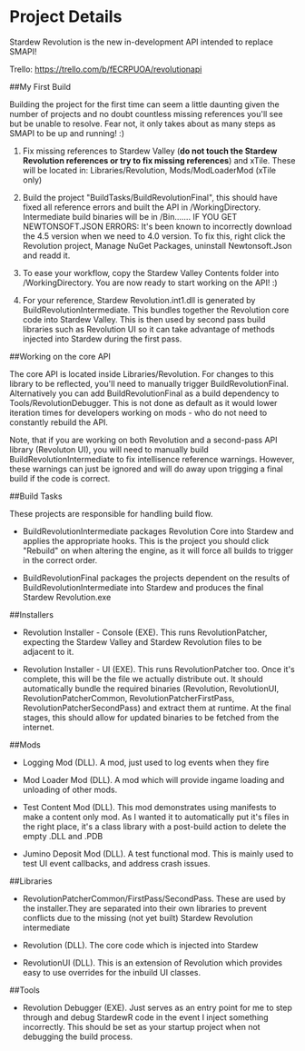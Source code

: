 # Project Details

Stardew Revolution is the new in-development API intended to replace SMAPI!

Trello: https://trello.com/b/fECRPUOA/revolutionapi

##My First Build

Building the project for the first time can seem a little daunting given the number of projects and no doubt countless missing references you'll see but be unable to resolve. Fear not, it only takes about as many steps as SMAPI to be up and running! :)

1) Fix missing references to Stardew Valley (**do not touch the Stardew Revolution references or try to fix missing references**) and xTile. These will be located in: Libraries/Revolution, Mods/ModLoaderMod (xTile only) 

2) Build the project "BuildTasks/BuildRevolutionFinal", this should have fixed all reference errors and built the API in <RepositoryPath>/WorkingDirectory. Intermediate build binaries will be in <RepositoryPath>/Bin....... IF YOU GET NEWTONSOFT.JSON ERRORS: It's been known to incorrectly download the 4.5 version when we need to 4.0 version. To fix this, right click the Revolution project, Manage NuGet Packages, uninstall Newtonsoft.Json and readd it.

3) To ease your workflow, copy the Stardew Valley Contents folder into <RepositoryPath>/WorkingDirectory. You are now ready to start working on the API! :)

4) For your reference, Stardew Revolution.int1.dll is generated by BuildRevolutionIntermediate. This bundles together the Revolution core code into Stardew Valley. This is then used by second pass build libraries such as Revolution UI so it can take advantage of methods injected into Stardew during the first pass.


##Working on the core API

The core API is located inside Libraries/Revolution. For changes to this library to be reflected, you'll need to manually trigger BuildRevolutionFinal. Alternatively you can add BuildRevolutionFinal as a build dependency to Tools/RevolutionDebugger. This is not done as default as it would lower iteration times for developers working on mods - who do not need to constantly rebuild the API.

Note, that if you are working on both Revolution and a second-pass API library (Revoluton UI), you will need to manually build BuildRevolutionIntermediate to fix intellisence reference warnings. However, these warnings can just be ignored and will do away upon trigging a final build if the code is correct.

##Build Tasks

These projects are responsible for handling build flow. 

- BuildRevolutionIntermediate packages Revolution Core into Stardew and applies the appropriate hooks. This is the project you should click "Rebuild" on when altering the engine, as it will force all builds to trigger in the correct order.

- BuildRevolutionFinal packages the projects dependent on the results of BuildRevolutionIntermediate into Stardew and produces the final Stardew Revolution.exe

##Installers

- Revolution Installer - Console (EXE). This runs RevolutionPatcher, expecting the Stardew Valley and Stardew Revolution files to be adjacent to it. 

- Revolution Installer - UI (EXE). This runs RevolutionPatcher too. Once it's complete, this will be the file we actually distribute out. It should automatically bundle the required binaries (Revolution, RevolutionUI, RevolutionPatcherCommon, RevolutionPatcherFirstPass, RevolutionPatcherSecondPass) and extract them at runtime. At the final stages, this should allow for updated binaries to be fetched from the internet.

##Mods

- Logging Mod (DLL). A mod, just used to log events when they fire

- Mod Loader Mod (DLL). A mod which will provide ingame loading and unloading of other mods.

- Test Content Mod (DLL). This mod demonstrates using manifests to make a content only mod. As I wanted it to automatically put it's files in the right place, it's a class library with a post-build action to delete the empty .DLL and .PDB 

- Jumino Deposit Mod (DLL). A test functional mod. This is mainly used to test UI event callbacks, and address crash issues.

##Libraries

- RevolutionPatcherCommon/FirstPass/SecondPass. These are used by the installer.They are separated into their own libraries to prevent conflicts due to the missing (not yet built) Stardew Revolution intermediate

- Revolution (DLL). The core code which is injected into Stardew

- RevolutionUI (DLL). This is an extension of Revolution which provides easy to use overrides for the inbuild UI classes.

##Tools

- Revolution Debugger (EXE). Just serves as an entry point for me to step through and debug StardewR code in the event I inject something incorrectly. This should be set as your startup project when not debugging the build process.



